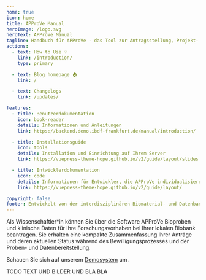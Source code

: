 ```yaml
---
home: true
icon: home
title: APProVe Manual
heroImage: /logo.svg
heroText: APProVe Manual
tagline: Handbuch für APProVe - das Tool zur Antragsstellung, Projekt- und ProzessVerwaltung der iBDF
actions:
  - text: How to Use 💡
    link: /introduction/
    type: primary

  - text: Blog homepage 🏠
    link: /

  - text: Changelogs 
    link: /updates/

features:
  - title: Benutzerdokumentation
    icon: book-reader
    details: Informationen und Anleitungen
    link: https://backend.demo.ibdf-frankfurt.de/manual/introduction/

  - title: Installationsguide
    icon: tools
    details: Installation und Einrichtung auf Ihrem Server
    link: https://vuepress-theme-hope.github.io/v2/guide/layout/slides

  - title: Entwicklerdokumentation
    icon: code
    details: Informationen für Entwickler, die APProVe individualisieren oder weiterentwickeln möchten.
    link: https://vuepress-theme-hope.github.io/v2/guide/layout/

copyright: false
footer: Entwickelt von der interdisziplinären Biomaterial- und Datenbank Frankfurt (iBDF)
---
```


Als Wissenschaftler*in können Sie über die Software APProVe Bioproben und klinische Daten für Ihre Forschungsvorhaben bei Ihrer lokalen Biobank beantragen. Sie erhalten eine kompakte Zusammenfassung Ihrer Anträge und deren aktuellen Status während des Bewilligungsprozesses und der Proben- und Datenbereitstellung.

Schauen Sie sich auf unserem [Demosystem](https://demo.ibdf-frankfurt.de/) um.

TODO TEXT UND BILDER UND BLA BLA